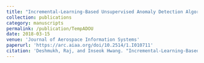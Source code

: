 ```yaml
---
title: "Incremental-Learning-Based Unsupervised Anomaly Detection Algorithm for Terminal Airspace Operations"
collection: publications
category: manuscripts
permalink: /publication/TempADOU
date: 2018-03-15
venue: 'Journal of Aerospace Information Systems'
paperurl: 'https://arc.aiaa.org/doi/10.2514/1.I010711'
citation: 'Deshmukh, Raj, and Inseok Hwang. "Incremental-Learning-Based Unsupervised Anomaly Detection Algorithm for Terminal Airspace Operations." <i>Journal of Aerospace Information Systems</i> (2019).'
---
```

